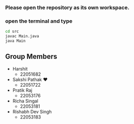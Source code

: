 ### Please open the repository as its own workspace.
### open the terminal and type
```bash
cd src
javac Main.java
java Main
```

## Group Members
* Harshit
    - 22051682
* Sakshi Pathak ❤️
    - 22051722
* Pratik Raj
    - 22053176
* Richa Singal
    - 22053181
* Rishabh Dev Singh
    - 22053183
